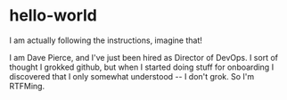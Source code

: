 # hello-world
I am actually following the instructions, imagine that!

I am Dave Pierce, and I've just been hired as Director of DevOps.  I sort of thought I grokked github, but when I started doing stuff for onboarding I discovered that I only somewhat understood -- I don't grok.  So I'm RTFMing.
